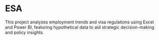# ESA
This project analyzes employment trends and visa regulations using Excel and Power BI, featuring hypothetical data to aid strategic decision-making and policy insights.
